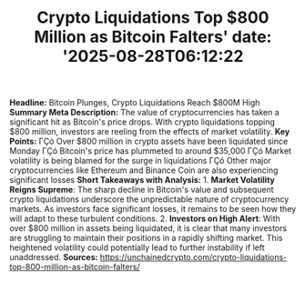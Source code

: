 ﻿---
title: "Crypto Liquidations Top $800 Million as Bitcoin Falters'
date: '2025-08-28T06:12:22"
category: "Markets"
summary: ""
slug: "crypto liquidations top 800 million as bitcoin falters"
source_urls:
  - "https://unchainedcrypto.com/crypto-liquidations-top-800-million-as-bitcoin-falters/"
seo:
  title: "Crypto Liquidations Top $800 Million as Bitcoin Falters | Hash n Hedge'
  description: '"
  keywords: ["news", "markets", "brief"]
---
**Headline:** Bitcoin Plunges, Crypto Liquidations Reach $800M High  **Summary Meta Description:** The value of cryptocurrencies has taken a significant hit as Bitcoin's price drops. With crypto liquidations topping $800 million, investors are reeling from the effects of market volatility.  **Key Points:**  ΓÇó Over $800 million in crypto assets have been liquidated since Monday ΓÇó Bitcoin's price has plummeted to around $35,000 ΓÇó Market volatility is being blamed for the surge in liquidations ΓÇó Other major cryptocurrencies like Ethereum and Binance Coin are also experiencing significant losses  **Short Takeaways with Analysis:**  1. **Market Volatility Reigns Supreme**: The sharp decline in Bitcoin's value and subsequent crypto liquidations underscore the unpredictable nature of cryptocurrency markets. As investors face significant losses, it remains to be seen how they will adapt to these turbulent conditions. 2. **Investors on High Alert**: With over $800 million in assets being liquidated, it is clear that many investors are struggling to maintain their positions in a rapidly shifting market. This heightened volatility could potentially lead to further instability if left unaddressed.  **Sources:** https://unchainedcrypto.com/crypto-liquidations-top-800-million-as-bitcoin-falters/ 
